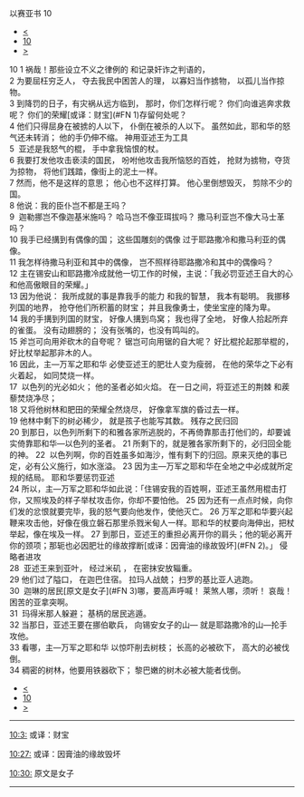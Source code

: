 ﻿





 以赛亚书 10




* [<](bible/ISA09.md)
* [10](bible/ISA.md)
* [>](bible/ISA11.md)



 
10 
1 祸哉！那些设立不义之律例的 和记录奸诈之判语的，  
2 为要屈枉穷乏人， 夺去我民中困苦人的理， 以寡妇当作掳物， 以孤儿当作掠物。  
3 到降罚的日子，有灾祸从远方临到， 那时，你们怎样行呢？ 你们向谁逃奔求救呢？ 你们的荣耀[或译：财宝](#FN
1)存留何处呢？  
4 他们只得屈身在被掳的人以下， 仆倒在被杀的人以下。 虽然如此，耶和华的怒气还未转消； 他的手仍伸不缩。 神用亚述王为工具  
5  亚述是我怒气的棍， 手中拿我恼恨的杖。  
6 我要打发他攻击亵渎的国民， 吩咐他攻击我所恼怒的百姓， 抢财为掳物，夺货为掠物， 将他们践踏，像街上的泥土一样。  
7 然而，他不是这样的意思； 他心也不这样打算。 他心里倒想毁灭， 剪除不少的国。  
8 他说：我的臣仆岂不都是王吗？  
9  迦勒挪岂不像迦基米施吗？ 哈马岂不像亚珥拔吗？ 撒马利亚岂不像大马士革吗？  
10 我手已经搆到有偶像的国； 这些国雕刻的偶像 过于耶路撒冷和撒马利亚的偶像。  
11 我怎样待撒马利亚和其中的偶像， 岂不照样待耶路撒冷和其中的偶像吗？  
12 主在锡安山和耶路撒冷成就他一切工作的时候，主说：「我必罚亚述王自大的心和他高傲眼目的荣耀。」  
13 因为他说： 我所成就的事是靠我手的能力 和我的智慧， 我本有聪明。 我挪移列国的地界， 抢夺他们所积蓄的财宝； 并且我像勇士，使坐宝座的降为卑。  
14 我的手搆到列国的财宝， 好像人搆到鸟窝； 我也得了全地， 好像人拾起所弃的雀蛋。 没有动翅膀的； 没有张嘴的，也没有鸣叫的。     
15 斧岂可向用斧砍木的自夸呢？ 锯岂可向用锯的自大呢？ 好比棍抡起那举棍的， 好比杖举起那非木的人。  
16 因此，主—万军之耶和华 必使亚述王的肥壮人变为瘦弱， 在他的荣华之下必有火着起， 如同焚烧一样。  
17  以色列的光必如火； 他的圣者必如火焰。 在一日之间，将亚述王的荆棘 和蒺藜焚烧净尽；  
18 又将他树林和肥田的荣耀全然烧尽， 好像拿军旗的昏过去一样。  
19 他林中剩下的树必稀少， 就是孩子也能写其数。 残存之民归回  
20 到那日，以色列所剩下的和雅各家所逃脱的，不再倚靠那击打他们的，却要诚实倚靠耶和华—以色列的圣者。 
21 所剩下的，就是雅各家所剩下的，必归回全能的神。 
22  以色列啊，你的百姓虽多如海沙，惟有剩下的归回。原来灭绝的事已定，必有公义施行，如水涨溢。 
23 因为主—万军之耶和华在全地之中必成就所定规的结局。 耶和华要惩罚亚述  
24 所以，主—万军之耶和华如此说：「住锡安我的百姓啊，亚述王虽然用棍击打你，又照埃及的样子举杖攻击你，你却不要怕他。 
25 因为还有一点点时候，向你们发的忿恨就要完毕，我的怒气要向他发作，使他灭亡。 
26 万军之耶和华要兴起鞭来攻击他，好像在俄立磐石那里杀戮米甸人一样。耶和华的杖要向海伸出，把杖举起，像在埃及一样。 
27 到那日，亚述王的重担必离开你的肩头；他的轭必离开你的颈项；那轭也必因肥壮的缘故撑断[或译：因膏油的缘故毁坏](#FN
2)。」 侵略者进攻  
28  亚述王来到亚叶， 经过米矶 ， 在密抹安放辎重。  
29 他们过了隘口， 在迦巴住宿。 拉玛人战兢； 扫罗的基比亚人逃跑。  
30  迦琳的居民[原文是女子](#FN
3)哪，要高声呼喊！ 莱煞人哪，须听！ 哀哉！困苦的亚拿突啊。  
31  玛得米那人躲避； 基柄的居民逃遁。  
32 当那日，亚述王要在挪伯歇兵， 向锡安女子的山— 就是耶路撒冷的山—抡手攻他。     
33 看哪，主—万军之耶和华 以惊吓削去树枝； 长高的必被砍下， 高大的必被伐倒。  
34 稠密的树林，他要用铁器砍下； 黎巴嫩的树木必被大能者伐倒。 
* [<](bible/ISA09.md)
* [10](bible/ISA.md)
* [>](bible/ISA11.md)





---


[10:3:](#V3)
或译：财宝


[10:27:](#V27)
或译：因膏油的缘故毁坏


[10:30:](#V30)
原文是女子




---









